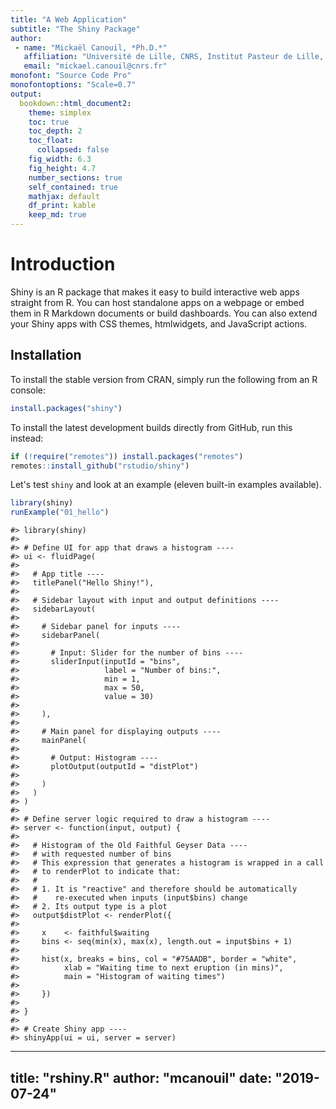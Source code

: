 ```yaml
---
title: "A Web Application"
subtitle: "The Shiny Package"
author:
 - name: "Mickaël Canouil, *Ph.D.*"
   affiliation: "Université de Lille, CNRS, Institut Pasteur de Lille, UMR 8199 - EGID, F-59000, Lille, France."
   email: "mickael.canouil@cnrs.fr"
monofont: "Source Code Pro"
monofontoptions: "Scale=0.7"
output:
  bookdown::html_document2:
    theme: simplex
    toc: true
    toc_depth: 2
    toc_float: 
      collapsed: false
    fig_width: 6.3
    fig_height: 4.7
    number_sections: true
    self_contained: true
    mathjax: default
    df_print: kable
    keep_md: true
---
```






# Introduction

Shiny is an R package that makes it easy to build interactive 
web apps straight from R. You can host standalone apps on a 
webpage or embed them in R Markdown documents or build dashboards. 
You can also extend your Shiny apps with CSS themes, 
htmlwidgets, and JavaScript actions. 


## Installation

To install the stable version from CRAN, simply run the following from an R console:



```r
install.packages("shiny")
```

To install the latest development builds directly from GitHub, run this instead:



```r
if (!require("remotes")) install.packages("remotes")
remotes::install_github("rstudio/shiny")
```

Let's test `shiny` and look at an example (eleven built-in examples available).



```r
library(shiny)
runExample("01_hello")
```


```
#> library(shiny)
#> 
#> # Define UI for app that draws a histogram ----
#> ui <- fluidPage(
#> 
#>   # App title ----
#>   titlePanel("Hello Shiny!"),
#> 
#>   # Sidebar layout with input and output definitions ----
#>   sidebarLayout(
#> 
#>     # Sidebar panel for inputs ----
#>     sidebarPanel(
#> 
#>       # Input: Slider for the number of bins ----
#>       sliderInput(inputId = "bins",
#>                   label = "Number of bins:",
#>                   min = 1,
#>                   max = 50,
#>                   value = 30)
#> 
#>     ),
#> 
#>     # Main panel for displaying outputs ----
#>     mainPanel(
#> 
#>       # Output: Histogram ----
#>       plotOutput(outputId = "distPlot")
#> 
#>     )
#>   )
#> )
#> 
#> # Define server logic required to draw a histogram ----
#> server <- function(input, output) {
#> 
#>   # Histogram of the Old Faithful Geyser Data ----
#>   # with requested number of bins
#>   # This expression that generates a histogram is wrapped in a call
#>   # to renderPlot to indicate that:
#>   #
#>   # 1. It is "reactive" and therefore should be automatically
#>   #    re-executed when inputs (input$bins) change
#>   # 2. Its output type is a plot
#>   output$distPlot <- renderPlot({
#> 
#>     x    <- faithful$waiting
#>     bins <- seq(min(x), max(x), length.out = input$bins + 1)
#> 
#>     hist(x, breaks = bins, col = "#75AADB", border = "white",
#>          xlab = "Waiting time to next eruption (in mins)",
#>          main = "Histogram of waiting times")
#> 
#>     })
#> 
#> }
#> 
#> # Create Shiny app ----
#> shinyApp(ui = ui, server = server)
```


---
title: "rshiny.R"
author: "mcanouil"
date: "2019-07-24"
---
